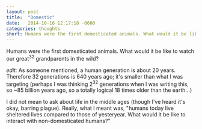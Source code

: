 ```yaml
---
layout: post
title:  "Domestic"
date:   2014-10-16 12:17:18 -0600
categories: thoughts
short: Humans were the first domesticated animals. What would it be like to watch our great x32 grandparents in the wild?
---
```

Humans were the first domesticated animals. What would it be like to watch our great<sup>32</sup> grandparents in the wild?

*edit:* As someone mentioned, a human generation is about 20 years. Therefore 32 generations is 640 years ago; it's smaller than what I was targeting (perhaps I was thinking 2<sup>32</sup> generations when I was writing this, so ~85 billion years ago, so a totally logical 18 times older than the earth...)

I did not mean to ask about life in the middle ages (though I've heard it's okay, barring plague). Really, what I meant was, "humans today live sheltered lives compared to those of yesteryear. What would it be like to interact with non-domesticated humans?"